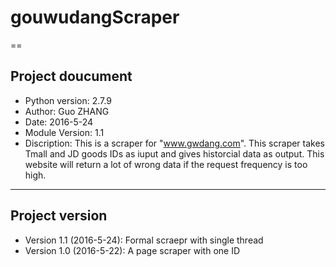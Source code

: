 # gouwudangScraper
==

## Project doucument

 - Python version: 2.7.9
 - Author: Guo ZHANG
 - Date: 2016-5-24
 - Module Version: 1.1
 - Discription: This is a scraper for "www.gwdang.com". This scraper takes Tmall and JD goods IDs as iuput and gives historcial data as output. This website will return a lot of wrong data if the request frequency is too high.
---
## Project version

 - Version 1.1 (2016-5-24): Formal scraepr with single thread
 - Version 1.0 (2016-5-22): A page scraper with one ID



